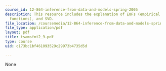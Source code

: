 ```yaml
---
course_id: 12-864-inference-from-data-and-models-spring-2005
description: This resource includes the explanation of EOFs (empirical orthogonal
  functions), and SVD.
file_location: /coursemedia/12-864-inference-from-data-and-models-spring-2005/c173bc1bf461093529c29973b4735d5d_tsamsfmt2_9.pdf
file_type: application/pdf
layout: pdf
title: tsamsfmt2_9.pdf
type: course
uid: c173bc1bf461093529c29973b4735d5d

---
```

None